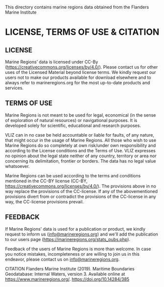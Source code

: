 ﻿<!--
SPDX-FileCopyright: 2019 Flanders Marine Institute
SPDX-License: CC-by-4.0
-->

This directory contains marine regions data obtained from the Flanders Marine Institute

# LICENSE, TERMS OF USE & CITATION

## LICENSE

Marine Regions’ data is licensed under CC-By (https://creativecommons.org/licenses/by/4.0/).
Please contact us for other uses of the Licensed Material beyond license terms.
We kindly request our users not to make our products available for download elsewhere and to always refer to marineregions.org for the most up-to-date products and services.

## TERMS OF USE

Marine Regions is not meant to be used for legal, economical (in the sense of exploration of natural resources) or navigational purposes.
It is developed solely for scientific, educational and research purposes.

VLIZ can in no case be held accountable or liable for faults, of any nature, that might occur in the usage of Marine Regions.
All those who wish to use Marine Regions do so completely at own risk/under own responsibility and according to the License conditions and the Terms of Use.
VLIZ expresses no opinion about the legal state neither of any country, territory or area nor concerning its delimitation, frontier or borders.
The data has no legal value whatsoever.

Marine Regions can be used according to the terms and conditions mentioned in the CC-BY license (CC-BY, https://creativecommons.org/licenses/by/4.0/).
The provisions above in no way replace the provisions of the CC-license.
If any of the abovementioned provisions divert from or contradict the provisions of the CC-license in any way, the CC-license provisions prevail.

## FEEDBACK

If Marine Regions' data is used for a publication or product, we kindly request to inform us (info@marineregions.org) and we'll add the publication to our users page (https://marineregions.org/stats_pubs.php).

Feedback of the users of Marine Regions is more than welcome.
In case you notice mistakes, incompleteness or are willing to join us in this endeavor, please contact us on info@marineregions.org.

CITATION
Flanders Marine Institute (2019). Maritime Boundaries Geodatabase: Internal Waters, version 3. Available online at https://www.marineregions.org/. https://doi.org/10.14284/385
